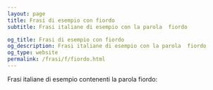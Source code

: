 ```yaml
---
layout: page
title: Frasi di esempio con fiordo 
subtitle: Frasi italiane di esempio con la parola  fiordo

og_title: Frasi di esempio con fiordo 
og_description: Frasi italiane di esempio con la parola  fiordo
og_type: website
permalink: /frasi/f/fiordo.html
---
```


Frasi italiane di esempio contenenti la parola fiordo:



